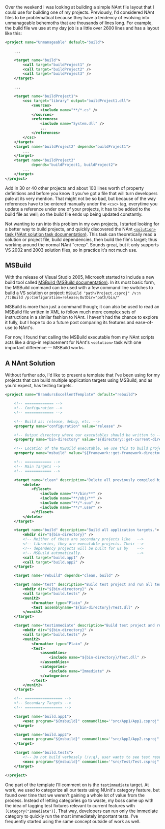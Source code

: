 Over the weekend I was looking at building a simple NAnt file layout that I could use for building one of my projects. Previously, I'd considered NAnt files to be problematical because they have a tendency of evolving into unmanageable behemoths that are thousands of lines long. For example, the build file we use at my day job is a little over 2600 lines and has a layout like this:

``` xml
<project name="Unmanageable" default="build">

    ...

    <target name="build">
        <call target="buildProject1" />
        <call target="buildProject2" />
        <call target="buildProject3" />
    </target>

    ...

    <target name="buildProject1">
        <csc target="library" output="buildProject1.dll">
            <sources>
                <include name="**/*.cs" />
            </sources>
            <references>
                <include name="System.dll" />
                ...
            </references>
        </csc>
    </target>
    <target name="buildProject2" depends="buildProject1">
        ...
    </target>
    <target name="buildProject3" 
            depends="buildProject1, buildProject2">
        ...
    </target>
</project>
```

Add in 30 or 40 other projects and about 100 lines worth of property definitions and before you know it you've got a file that will turn developers pale at its very mention. That might not be so bad, but because of the way references have to be entered manually under the `<csc>` tag, everytime you update a reference under one of your projects, it has to be added to the build file as well; so the build file ends up being updated constantly.

Not wanting to run into this problem in my own projects, I started looking for a better way to build projects, and quickly discovered the NAnt [`<solution>` task (NAnt solution task documentation)](http://nant.sourceforge.net/nightly/latest/help/tasks/solution.html). This task can theoretically read a solution or project file, build dependencies, then build the file's target; thus working around the normal NAnt "creep". Sounds great, but it only supports VS 2002 and 2003 solution files, so in practice it's not much use.

MSBuild
-------

With the release of Visual Studio 2005, Microsoft started to include a new build tool called [MSBuild (MSBuild documentation)](http://msdn.microsoft.com/en-us/library/0k6kkbsd.aspx). In its most basic form, the MSBuild command can be used with a few command line switches to build a VS solution or project: `MSBuild "path/Project.csproj" /v:n /t:Build /p:Configuration=release;OutDir="path/bin/"`

MSBuild is more than just a command though; it can also be used to read an MSBuild file written in XML to follow much more complex sets of instructions in a similar fashion to NAnt. I haven't had the chance to explore it fully, but I hope to do a future post comparing its features and ease-of-use to NAnt's.

For now, I found that calling the MSBuild executable from my NAnt scripts acts like a drop-in replacement for NAnt's `<solution>` task with one important difference &mdash; MSBuild works.

A NAnt Solution
---------------

Without further ado, I'd like to present a template that I've been using for my projects that can build multiple application targets using MSBuild, and as you'd expect, has testing targets.

``` xml
<project name="BrandursExcellentTemplate" default="rebuild">

    <!-- ============= -->
    <!-- Configuration -->
    <!-- ============= -->

    <!-- Build as: release, debug, etc. -->
    <property name="configuration" value="release" />

    <!-- Output directory where our executables should be written to -->
    <property name="bin-directory" value="${directory::get-current-directory()}/bin/" />

    <!-- Location of the MSBuild executable, we use this to build projects -->
    <property name="msbuild" value="${framework::get-framework-directory(framework::get-target-framework())}\MSBuild.exe" />

    <!-- ============ -->
    <!-- Main Targets -->
    <!-- ============ -->

    <target name="clean" description="Delete all previously compiled binaries.">
        <delete>
            <fileset>
                <include name="**/bin/**" />
                <include name="**/obj/**" />
                <include name="**/*.suo" />
                <include name="**/*.user" />
            </fileset>
        </delete>
    </target>

    <target name="build" description="Build all application targets.">
        <mkdir dir="${bin-directory}" />
        <!-- Neither of these are secondary projects like   -->
        <!-- libraries, they are executable projects. Their -->
        <!-- dependency projects will be built for us by    -->
        <!-- MSBuild automatically.                         -->
        <call target="build.app1" />
        <call target="build.app2" />
    </target>

    <target name="rebuild" depends="clean, build" />

    <target name="test" description="Build test project and run all tests.">
        <mkdir dir="${bin-directory}" />
        <call target="build.tests" />
        <nunit2>
            <formatter type="Plain" />
            <test assemblyname="${bin-directory}/Test.dll" />
        </nunit2>
    </target>

    <target name="testimmediate" description="Build test project and run all tests.">
        <mkdir dir="${bin-directory}" />
        <call target="build.tests" />
        <nunit2>
            <formatter type="Plain" />
            <test>
                <assemblies>
                    <include name="${bin-directory}/Test.dll" />
                </assemblies>
                <categories>
                    <include name="Immediate" />
                </categories>
            </test>
        </nunit2>
    </target>

    <!-- ================= -->
    <!-- Secondary Targets -->
    <!-- ================= -->

    <target name="build.app1">
        <exec program="${msbuild}" commandline='"src/App1/App1.csproj" /v:n /nologo /t:Build /p:Configuration=${configuration};OutDir="${directory::get-current-directory()}/bin/"' />
    </target>

    <target name="build.app2">
        <exec program="${msbuild}" commandline='"src/App2/App2.csproj" /v:n /nologo /t:Build /p:Configuration=${configuration};OutDir="${directory::get-current-directory()}/bin/"' />
    </target>

    <target name="build.tests">
        <!-- Do not build verbosely (/v:q), user wants to see test results, not build output -->
        <exec program="${msbuild}" commandline='"src/Test/Test.csproj" /v:q /nologo /t:Build /p:Configuration=Debug;OutDir="${directory::get-current-directory()}/bin/"' />
    </target>

</project>
```

One part of the template I'll comment on is the `testimmediate` target. At work, we used to categorize all our tests using NUnit's category feature, but found over time that we weren't gaining a whole lot of value from the process. Instead of letting categories go to waste, my boss came up with the idea of tagging test fixtures relevant to current features with `[Category("Immediate")]`. That way, developers can run only the immediate category to quickly run the most immediately important tests. I've frequently started using the same concept outside of work as well.
